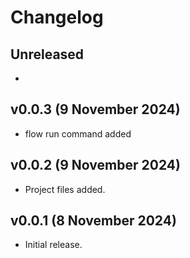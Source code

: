# Changelog

## Unreleased

- 

## v0.0.3 (9 November 2024)

- flow run command added

## v0.0.2 (9 November 2024)

- Project files added.

## v0.0.1 (8 November 2024)

- Initial release.
